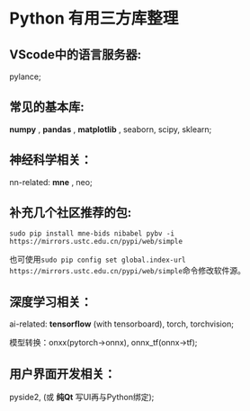 # Python 有用三方库整理

## VScode中的语言服务器: 
pylance;

## 常见的基本库:  
**numpy** ,  **pandas** ,  **matplotlib** , seaborn, scipy, sklearn;

## 神经科学相关：
nn-related:  **mne** , neo;

## 补充几个社区推荐的包: 
`sudo pip install mne-bids nibabel pybv -i https://mirrors.ustc.edu.cn/pypi/web/simple`

也可使用`sudo pip config set global.index-url https://mirrors.ustc.edu.cn/pypi/web/simple`命令修改软件源。

## 深度学习相关：
ai-related:  **tensorflow** (with tensorboard), torch, torchvision;

模型转换：onxx(pytorch->onnx), onnx_tf(onnx->tf);

## 用户界面开发相关：
pyside2, (或 **纯Qt** 写UI再与Python绑定);

